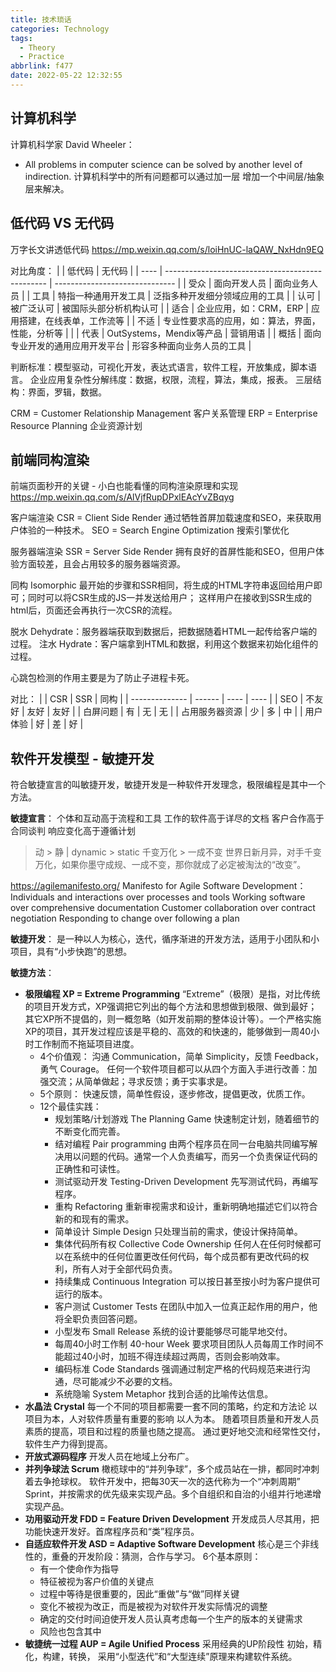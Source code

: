 ```yaml
---
title: 技术琐话
categories: Technology
tags:
  - Theory
  - Practice
abbrlink: f477
date: 2022-05-22 12:32:55
---
```


## 计算机科学

计算机科学家 David Wheeler：
- All problems in computer science can be solved by another level of indirection.
  计算机科学中的所有问题都可以通过加一层 增加一个中间层/抽象层来解决。


## 低代码 VS 无代码

万字长文讲透低代码  https://mp.weixin.qq.com/s/loiHnUC-laQAW_NxHdn9EQ

对比角度：
|      | 低代码                                           | 无代码                         |
| ---- | ------------------------------------------------ | ------------------------------ |
| 受众 | 面向开发人员                                     | 面向业务人员                   |
| 工具 | 特指一种通用开发工具                             | 泛指多种开发细分领域应用的工具 |
| 认可 | 被广泛认可                                       | 被国际头部分析机构认可         |
| 适合 | 企业应用，如：CRM，ERP                           | 应用搭建，在线表单，工作流等   |
| 不适 | 专业性要求高的应用，如：算法，界面，性能，分析等 |                                |
| 代表 | OutSystems，Mendix等产品                         | 营销用语                       |
| 概括 | 面向专业开发的通用应用开发平台                   | 形容多种面向业务人员的工具     |

判断标准：模型驱动，可视化开发，表达式语言，软件工程，开放集成，脚本语言。
企业应用复杂性分解纬度：数据，权限，流程，算法，集成，报表。
三层结构：界面，罗辑，数据。

CRM = Customer Relationship Management 客户关系管理
ERP = Enterprise Resource Planning 企业资源计划

## 前端同构渲染

前端页面秒开的关键 - 小白也能看懂的同构渲染原理和实现  https://mp.weixin.qq.com/s/AlVjfRupDPxlEAcYvZBqyg

客户端渲染 CSR = Client Side Render
通过牺牲首屏加载速度和SEO，来获取用户体验的一种技术。
SEO = Search Engine Optimization 搜索引擎优化

服务器端渲染 SSR = Server Side Render
拥有良好的首屏性能和SEO，但用户体验方面较差，且会占用较多的服务器端资源。

同构 Isomorphic
最开始的步骤和SSR相同，将生成的HTML字符串返回给用户即可；同时可以将CSR生成的JS一并发送给用户；
这样用户在接收到SSR生成的html后，页面还会再执行一次CSR的流程。

脱水 Dehydrate：服务器端获取到数据后，把数据随着HTML一起传给客户端的过程。
注水 Hydrate：客户端拿到HTML和数据，利用这个数据来初始化组件的过程。

心跳包检测的作用主要是为了防止子进程卡死。

对比：
|                | CSR    | SSR  | 同构 |
| -------------- | ------ | ---- | ---- |
| SEO            | 不友好 | 友好 | 友好 |
| 白屏问题       | 有     | 无   | 无   |
| 占用服务器资源 | 少     | 多   | 中   |
| 用户体验       | 好     | 差   | 好   |

## 软件开发模型 - 敏捷开发

符合敏捷宣言的叫敏捷开发，敏捷开发是一种软件开发理念，极限编程是其中一个方法。

**敏捷宣言**：
个体和互动高于流程和工具
工作的软件高于详尽的文档
客户合作高于合同谈判
响应变化高于遵循计划

> 动 > 静 | dynamic > static
> 千变万化 > 一成不变
> 世界日新月异，对手千变万化，如果你墨守成规、一成不变，那你就成了必定被淘汰的“改变”。

https://agilemanifesto.org/
Manifesto for Agile Software Development：
Individuals and interactions over processes and tools
Working software over comprehensive documentation
Customer collaboration over contract negotiation
Responding to change over following a plan

**敏捷开发**：
是一种以人为核心，迭代，循序渐进的开发方法，适用于小团队和小项目，具有“小步快跑”的思想。

**敏捷方法**：
- **极限编程 XP = Extreme Programming**
“Extreme”（极限）是指，对比传统的项目开发方式，XP强调把它列出的每个方法和思想做到极限、做到最好；其它XP所不提倡的，则一概忽略（如开发前期的整体设计等）。一个严格实施XP的项目，其开发过程应该是平稳的、高效的和快速的，能够做到一周40小时工作制而不拖延项目进度。
  - 4个价值观：
  沟通 Communication，简单 Simplicity，反馈 Feedback，勇气 Courage。
  任何一个软件项目都可以从四个方面入手进行改善：加强交流；从简单做起；寻求反馈；勇于实事求是。
  - 5个原则：
  快速反馈，简单性假设，逐步修改，提倡更改，优质工作。
  - 12个最佳实践：
    - 规划策略/计划游戏 The Planning Game
    快速制定计划，随着细节的不断变化而完善。
    - 结对编程 Pair programming
    由两个程序员在同一台电脑共同编写解决用以问题的代码。通常一个人负责编写，而另一个负责保证代码的正确性和可读性。
    - 测试驱动开发 Testing-Driven Development
    先写测试代码，再编写程序。
    - 重构 Refactoring
    重新审视需求和设计，重新明确地描述它们以符合新的和现有的需求。
    - 简单设计 Simple Design
    只处理当前的需求，使设计保持简单。
    - 集体代码所有权 Collective Code Ownership
    任何人在任何时候都可以在系统中的任何位置更改任何代码，每个成员都有更改代码的权利，所有人对于全部代码负责。
    - 持续集成 Continuous Integration
    可以按日甚至按小时为客户提供可运行的版本。
    - 客户测试 Customer Tests
    在团队中加入一位真正起作用的用户，他将全职负责回答问题。
    - 小型发布 Small Release
    系统的设计要能够尽可能早地交付。
    - 每周40小时工作制 40-hour Week
    要求项目团队人员每周工作时间不能超过40小时，加班不得连续超过两周，否则会影响效率。
    - 编码标准 Code Standards
    强调通过制定严格的代码规范来进行沟通，尽可能减少不必要的文档。
    - 系统隐喻 System Metaphor
    找到合适的比喻传达信息。
- **水晶法 Crystal**
每一个不同的项目都需要一套不同的策略，约定和方法论 以项目为本，人对软件质量有重要的影响 以人为本。
随着项目质量和开发人员素质的提高，项目和过程的质量也随之提高。
通过更好地交流和经常性交付，软件生产力得到提高。
- **开放式源码程序**
开发人员在地域上分布广。
- **并列争球法 Scrum**
橄榄球中的“并列争球”，多个成员站在一排，都同时冲刺着去争抢球权。
软件开发中，把每30天一次的迭代称为一个“冲刺周期” Sprint，并按需求的优先级来实现产品。多个自组织和自治的小组并行地递增实现产品。
- **功用驱动开发 FDD = Feature Driven Development**
开发成员人尽其用，把功能快速开发好。首席程序员和“类”程序员。
- **自适应软件开发 ASD = Adaptive Software Development**
核心是三个非线性的，重叠的开发阶段：猜测，合作与学习。
6个基本原则：
  - 有一个使命作为指导
  - 特征被视为客户价值的关键点
  - 过程中等待是很重要的，因此“重做”与“做”同样关键
  - 变化不被视为改正，而是被视为对软件开发实际情况的调整
  - 确定的交付时间迫使开发人员认真考虑每一个生产的版本的关键需求
  - 风险也包含其中
- **敏捷统一过程 AUP = Agile Unified Process**
采用经典的UP阶段性 初始，精化，构建，转换，
采用“小型迭代”和“大型连续”原理来构建软件系统。
